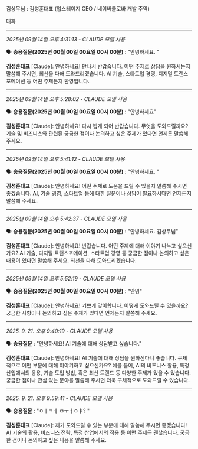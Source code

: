 김상무님 : 김성훈대표 (업스테이지 CEO / 네이버클로바 개발 주역)

대화

---
*2025년 09월 14일 오후 4:31:13 - CLAUDE 모델 사용*

🗣️ **승용질문(2025년 00월 00일 00요일 00시 00분)** : "안녕하세요. "

**김성훈대표** [Claude]: 안녕하세요! 만나서 반갑습니다. 어떤 주제로 상담을 원하시는지 말씀해 주시면, 최선을 다해 도와드리겠습니다. AI 기술, 스타트업 경영, 디지털 트랜스포메이션 등 어떤 주제든지 환영입니다.



---
*2025년 09월 14일 오후 5:28:02 - CLAUDE 모델 사용*

🗣️ **승용질문(2025년 00월 00일 00요일 00시 00분)** : "안녕하세요"

**김성훈대표** [Claude]: 안녕하세요! 다시 뵙게 되어 반갑습니다. 무엇을 도와드릴까요? 기술 및 비즈니스와 관련된 궁금한 점이나 논의하고 싶은 주제가 있다면 언제든 말씀해 주세요.



---
*2025년 09월 14일 오후 5:41:12 - CLAUDE 모델 사용*

🗣️ **승용질문(2025년 00월 00일 00요일 00시 00분)** : "안녕하세요. "

**김성훈대표** [Claude]: 안녕하세요! 어떤 주제로 도움을 드릴 수 있을지 말씀해 주시면 좋겠습니다. AI, 기술 경영, 스타트업 등에 대한 질문이나 상담이 필요하시다면 언제든지 말씀해 주세요.



---
*2025년 09월 14일 오후 5:42:37 - CLAUDE 모델 사용*

🗣️ **승용질문(2025년 00월 00일 00요일 00시 00분)** : "안녕하세요. 김상무님"

**김성훈대표** [Claude]: 안녕하세요! 반갑습니다. 어떤 주제에 대해 이야기 나누고 싶으신가요? AI 기술, 디지털 트랜스포메이션, 스타트업 경영 등 궁금한 점이나 논의하고 싶은 내용이 있다면 말씀해 주세요. 최선을 다해 도와드리겠습니다.



---
*2025년 09월 14일 오후 5:52:19 - CLAUDE 모델 사용*

🗣️ **승용질문(2025년 00월 00일 00요일 00시 00분)** : "안녕"

**김성훈대표** [Claude]: 안녕하세요! 기쁘게 맞이합니다. 어떻게 도와드릴 수 있을까요? 궁금한 사항이나 논의하고 싶은 주제가 있다면 언제든지 말씀해 주세요.



---
*2025. 9. 21. 오후 9:40:19 - CLAUDE 모델 사용*

🗣️ **승용질문** : "안녕하세요! AI 기술에 대해 상담받고 싶습니다."

**김성훈대표** [Claude]: 안녕하세요! AI 기술에 대해 상담을 원하신다니 좋습니다. 구체적으로 어떤 부분에 대해 이야기하고 싶으신가요? 예를 들어, AI의 비즈니스 활용, 특정 산업에서의 응용, 기술 도입 방법, 혹은 최신 트렌드 등 다양한 주제가 있을 수 있습니다. 궁금한 점이나 관심 있는 분야를 말씀해 주시면 더욱 구체적으로 도와드릴 수 있습니다.



---
*2025. 9. 21. 오후 9:59:41 - CLAUDE 모델 사용*

🗣️ **승용질문** : "ㅇㅣㄱㅔ ㅁㅜㅓㅇㅑ? "

**김성훈대표** [Claude]: 제가 도와드릴 수 있는 부분에 대해 말씀해 주시면 좋겠습니다! AI 기술의 활용, 비즈니스 전략, 특정 산업에서의 적용 등 어떤 주제든 괜찮습니다. 궁금한 점이나 논의하고 싶은 내용을 말씀해 주세요.


